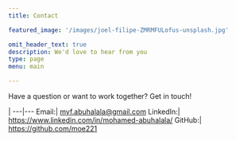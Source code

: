 ```yaml
---
title: Contact

featured_image: '/images/joel-filipe-ZMRMFULofus-unsplash.jpg'

omit_header_text: true
description: We'd love to hear from you
type: page
menu: main

---
```

Have a question or want to work together? Get in touch!

 |
---|---
Email:| myf.abuhalala@gmail.com
LinkedIn:| https://www.linkedin.com/in/mohamed-abuhalala/
GitHub:| https://github.com/moe221
